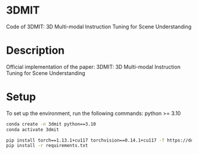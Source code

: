 # 3DMIT

Code of 3DMIT: 3D Multi-modal Instruction Tuning for Scene Understanding

# Description

Official implementation of the paper: 3DMIT: 3D Multi-modal Instruction Tuning for Scene Understanding

# Setup

To set up the environment, run the following commands:
python >= 3.10
```bash
conda create -n 3dmit python==3.10
conda activate 3dmit
```

```bash
pip install torch==1.13.1+cu117 torchvision==0.14.1+cu117 -f https://download.pytorch.org/whl/torch_stable.html
pip install -r requirements.txt
```
